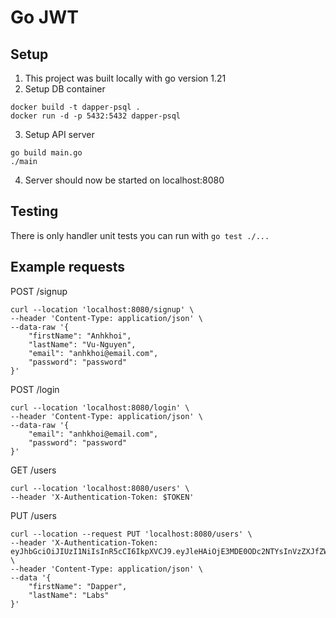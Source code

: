 # Go JWT

## Setup
1. This project was built locally with go version 1.21 
2. Setup DB container
```
docker build -t dapper-psql .
docker run -d -p 5432:5432 dapper-psql
```
3. Setup API server
```
go build main.go
./main
```
4. Server should now be started on localhost:8080

## Testing
There is only handler unit tests you can run with `go test ./...`

## Example requests
POST /signup
```
curl --location 'localhost:8080/signup' \
--header 'Content-Type: application/json' \
--data-raw '{
    "firstName": "Anhkhoi",
    "lastName": "Vu-Nguyen",
    "email": "anhkhoi@email.com",
    "password": "password"
}'
```

POST /login
```
curl --location 'localhost:8080/login' \
--header 'Content-Type: application/json' \
--data-raw '{
    "email": "anhkhoi@email.com",
    "password": "password"
}'
```

GET /users
```
curl --location 'localhost:8080/users' \
--header 'X-Authentication-Token: $TOKEN'
```

PUT /users
```
curl --location --request PUT 'localhost:8080/users' \
--header 'X-Authentication-Token: eyJhbGciOiJIUzI1NiIsInR5cCI6IkpXVCJ9.eyJleHAiOjE3MDE0ODc2NTYsInVzZXJfZW1haWwiOiJhbmhraG9pQGVtYWlsLmNvbSJ9.LbpPsTRGiAnG4Zy92tvmTiLQ81ewu3ow8D2R8XBHJII' \
--header 'Content-Type: application/json' \
--data '{
    "firstName": "Dapper",
    "lastName": "Labs"
}'
```